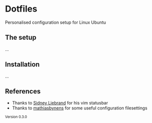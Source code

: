 # Dotfiles
Personalised configuration setup for Linux Ubuntu

## The setup
...

## Installation
...

## References
- Thanks to [Sidney Liebrand](https://github.com/SidOfc) for his vim statusbar
- Thanks to [mathiasbynens](https://github.com/mathiasbynens/dotfiles) for some useful configuration filesettings

<sub>Version 0.3.0</sub>
